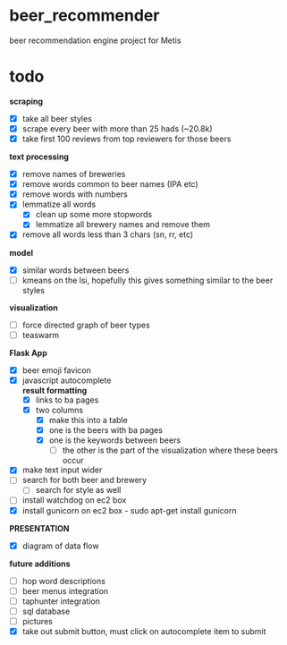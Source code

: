 # beer_recommender
beer recommendation engine project for Metis

# todo  
**scraping**
- [x] take all beer styles  
- [x] scrape every beer with more than 25 hads (~20.8k)
- [x] take first 100 reviews from top reviewers for those beers  
  
**text processing**
- [x] remove names of breweries  
- [x] remove words common to beer names (IPA etc)  
- [x] remove words with numbers  
- [x] lemmatize all words  
	- [x] clean up some more stopwords
	- [x] lemmatize all brewery names and remove them
- [x] remove all words less than 3 chars (sn, rr, etc)  
  
**model**
- [x] similar words between beers  
- [ ] kmeans on the lsi, hopefully this gives something similar to the beer styles  
  
**visualization**
- [ ] force directed graph of beer types  
- [ ] teaswarm  
  
**Flask App**
- [x] beer emoji favicon  
- [x] javascript autocomplete  
	**result formatting**
	- [x] links to ba pages  
	- [x] two columns  
		- [x]  make this into a table  
		- [x] one is the beers with ba pages  
		- [x] one is the keywords between beers  
			- [ ] the other is the part of the visualization where these beers occur 
- [x] make text input wider  
- [ ] search for both beer and brewery 
	- [ ] search for style as well 
- [ ] install watchdog on ec2 box 
- [x] install gunicorn on ec2 box - sudo apt-get install gunicorn

**PRESENTATION**
- [x] diagram of data flow

**future additions**
- [ ] hop word descriptions  
- [ ] beer menus integration  
- [ ] taphunter integration  
- [ ] sql database
- [ ] pictures
- [x] take out submit button, must click on autocomplete item to submit 